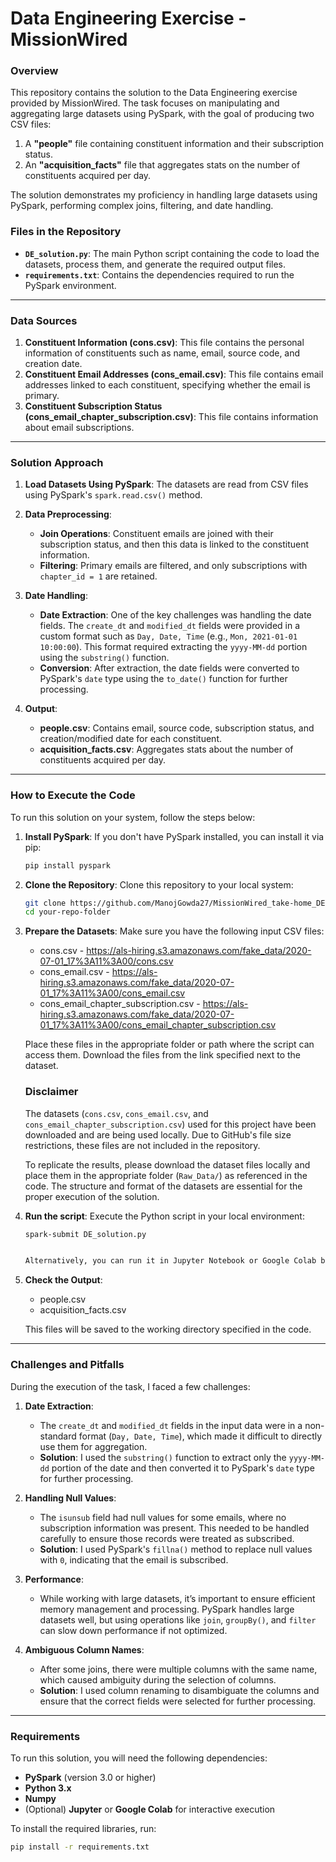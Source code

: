 # **Data Engineering Exercise - MissionWired**

### **Overview**

This repository contains the solution to the Data Engineering exercise provided by MissionWired. The task focuses on manipulating and aggregating large datasets using PySpark, with the goal of producing two CSV files:
1. A **"people"** file containing constituent information and their subscription status.
2. An **"acquisition_facts"** file that aggregates stats on the number of constituents acquired per day.

The solution demonstrates my proficiency in handling large datasets using PySpark, performing complex joins, filtering, and date handling.

### **Files in the Repository**
- **`DE_solution.py`**: The main Python script containing the code to load the datasets, process them, and generate the required output files.
- **`requirements.txt`**: Contains the dependencies required to run the PySpark environment.


---

### **Data Sources**

1. **Constituent Information (cons.csv)**: This file contains the personal information of constituents such as name, email, source code, and creation date.
2. **Constituent Email Addresses (cons_email.csv)**: This file contains email addresses linked to each constituent, specifying whether the email is primary.
3. **Constituent Subscription Status (cons_email_chapter_subscription.csv)**: This file contains information about email subscriptions.

---

### **Solution Approach**

1. **Load Datasets Using PySpark**: The datasets are read from CSV files using PySpark's `spark.read.csv()` method.
   
2. **Data Preprocessing**:
    - **Join Operations**: Constituent emails are joined with their subscription status, and then this data is linked to the constituent information.
    - **Filtering**: Primary emails are filtered, and only subscriptions with `chapter_id = 1` are retained.
   
3. **Date Handling**:
    - **Date Extraction**: One of the key challenges was handling the date fields. The `create_dt` and `modified_dt` fields were provided in a custom format such as `Day, Date, Time` (e.g., `Mon, 2021-01-01 10:00:00`). This format required extracting the `yyyy-MM-dd` portion using the `substring()` function.
    - **Conversion**: After extraction, the date fields were converted to PySpark's `date` type using the `to_date()` function for further processing.

4. **Output**:
    - **people.csv**: Contains email, source code, subscription status, and creation/modified date for each constituent.
    - **acquisition_facts.csv**: Aggregates stats about the number of constituents acquired per day.

---

### **How to Execute the Code**

To run this solution on your system, follow the steps below:

1. **Install PySpark**:
   If you don't have PySpark installed, you can install it via pip:
   ```bash
   pip install pyspark

2. **Clone the Repository**:
   Clone this repository to your local system:
   ```bash
   git clone https://github.com/ManojGowda27/MissionWired_take-home_DE.git
   cd your-repo-folder

3. **Prepare the Datasets**:
   Make sure you have the following input CSV files:
   - cons.csv - https://als-hiring.s3.amazonaws.com/fake_data/2020-07-01_17%3A11%3A00/cons.csv
   - cons_email.csv - https://als-hiring.s3.amazonaws.com/fake_data/2020-07-01_17%3A11%3A00/cons_email.csv
   - cons_email_chapter_subscription.csv - https://als-hiring.s3.amazonaws.com/fake_data/2020-07-01_17%3A11%3A00/cons_email_chapter_subscription.csv

   Place these files in the appropriate folder or path where the script can access them. Download the files from the link specified next to the dataset.

   ### **Disclaimer**

    The datasets (`cons.csv`, `cons_email.csv`, and `cons_email_chapter_subscription.csv`) used for this project have been downloaded and are being used locally. Due to GitHub's file size restrictions, these files are not included in the repository. 

    To replicate the results, please download the dataset files locally and place them in the appropriate folder (`Raw_Data/`) as referenced in the code. The structure and format of the datasets are essential for the proper execution of the solution.

4. **Run the script**:
   Execute the Python script in your local environment:
   ```bash
   spark-submit DE_solution.py 


   Alternatively, you can run it in Jupyter Notebook or Google Colab by adjusting the input paths and code format.  

5. **Check the Output**:
   - people.csv
   - acquisition_facts.csv

   This files will be saved to the working directory specified in the code.

---

### **Challenges and Pitfalls**

During the execution of the task, I faced a few challenges:

1. **Date Extraction**:
    - The `create_dt` and `modified_dt` fields in the input data were in a non-standard format (`Day, Date, Time`), which made it difficult to directly use them for aggregation.
    - **Solution**: I used the `substring()` function to extract only the `yyyy-MM-dd` portion of the date and then converted it to PySpark's `date` type for further processing.

2. **Handling Null Values**:
    - The `isunsub` field had null values for some emails, where no subscription information was present. This needed to be handled carefully to ensure those records were treated as subscribed.
    - **Solution**: I used PySpark's `fillna()` method to replace null values with `0`, indicating that the email is subscribed.

3. **Performance**:
    - While working with large datasets, it’s important to ensure efficient memory management and processing. PySpark handles large datasets well, but using operations like `join`, `groupBy()`, and `filter` can slow down performance if not optimized.

4. **Ambiguous Column Names**:
    - After some joins, there were multiple columns with the same name, which caused ambiguity during the selection of columns.
    - **Solution**: I used column renaming to disambiguate the columns and ensure that the correct fields were selected for further processing.

---

### **Requirements**

To run this solution, you will need the following dependencies:

- **PySpark** (version 3.0 or higher)
- **Python 3.x**
- **Numpy**
- (Optional) **Jupyter** or **Google Colab** for interactive execution

To install the required libraries, run:

```bash
pip install -r requirements.txt
